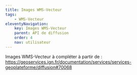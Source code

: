 ```yaml
---
title: Images WMS-Vecteur
tags:
    - WMS-Vecteur
eleventyNavigation:
    key: Images WMS-Vecteur
    parent: API de diffusion
    order: 4
    nav: utilisateur
---
```


Images WMS-Vecteur à compléter à partir de : https://geoservices.ign.fr/documentation/services/services-geoplateforme/diffusion#70068
